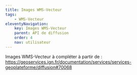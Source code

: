 ```yaml
---
title: Images WMS-Vecteur
tags:
    - WMS-Vecteur
eleventyNavigation:
    key: Images WMS-Vecteur
    parent: API de diffusion
    order: 4
    nav: utilisateur
---
```


Images WMS-Vecteur à compléter à partir de : https://geoservices.ign.fr/documentation/services/services-geoplateforme/diffusion#70068
